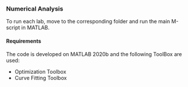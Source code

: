### Numerical Analysis
To run each lab, move to the corresponding folder and run the main M-script in MATLAB.

#### Requirements
The code is developed on MATLAB 2020b and the following ToolBox are used:
* Optimization Toolbox
* Curve Fitting Toolbox
